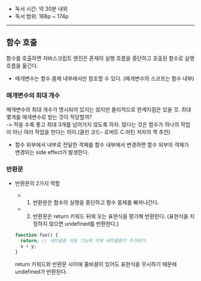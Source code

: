 - 독서 시간: 약 30분 내외
- 독서 범위: 168p ~ 174p

---

## 함수 호출

함수를 호출하면 자바스크립트 엔진은 횬재의 실행 흐름을 중단하고 호출된 함수로 실행 흐름을 옮긴다.

- 매개변수는 함수 몸체 내부에서만 참조할 수 있다. (매개변수의 스코프는 함수 내부)

### 매개변수의 최대 개수

매개변수의 최대 개수가 명시되어 있지는 않지만 물리적으로 한계지점은 있을 것. 최대 몇개를 매개변수로 받는 것이 적당할까? <br>
-> 적을 수록 좋고 최대 3개를 넘어가지 않도록 하자. 많다는 것은 함수가 하나의 작업이 아닌 여러 작업을 한다는 의미.(클린 코드- 로버트 C.마틴 저자의 책 추천)

- 함수 외부에서 내부로 전달한 객체를 함수 내부에서 변경하면 함수 외부의 객체가 변경되는 side effect가 발생한다.

### 반환문

- 반환문의 2가지 역할

  - 1. 반환문은 함수의 실행을 중단하고 함수 몸체를 빠져나간다.
  - 2. 반환문은 return 키워드 뒤에 오는 표현식을 평가해 반환한다. (표현식을 지정하지 않으면 undefined를 반환한다.)

  ```javascript
  function foo() {
    return; // 세미콜론 자동 기능에 의해 세미콜론이 추가된다.
    x + y;
  }
  ```

  return 키워드와 반환문 사이에 줄바꿈이 있어도 표현식을 무시하기 때문에 undefined가 반환된다.
